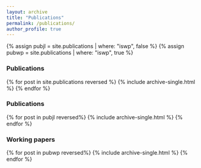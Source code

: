 ```yaml
---
layout: archive
title: "Publications"
permalink: /publications/
author_profile: true
---
```


{% assign pubjl = site.publications | where: "iswp", false %} {% assign pubwp = site.publications | where: "iswp", true %}

<!---  
{% if author.googlescholar %}
% You can also find my articles on <u><a href="{{author.googlescholar}}">my Google Scholar profile</a>.</u>
{% endif %}
{% include base_path %}
--->

### Publications
{% for post in site.publications reversed %}
  {% include archive-single.html %}
{% endfor %}
<!--- 

{% for post in site.wp reversed %}
  {% include archive-single.html %}
{% endfor %}
--->

### Publications
{% for post in pubjl reversed%} {% include archive-single.html %} {% endfor %}

### Working papers
{% for post in pubwp reversed%} {% include archive-single.html %} {% endfor %}
